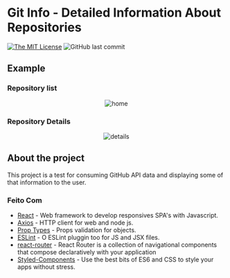 <!-- Shields -->

# Git Info - Detailed Information About Repositories

[![The MIT License](https://img.shields.io/badge/license-MIT-green.svg?style=flat-square)](http://opensource.org/licenses/MIT)
![GitHub last commit](https://img.shields.io/github/last-commit/jvictorfarias/git-info)

## Example

### Repository list

<p align="center">
  <img src="https://i.imgur.com/BzIp2K5.png" alt="home">
</p>

### Repository Details

<p align="center">
  <img src="https://i.imgur.com/qBlNWNd.png" alt="details">
</p>

## About the project

This project is a test for consuming GitHub API data and displaying some of that information to the user.

### Feito Com

- [React](http://facebook.github.io/react/) - Web framework to develop responsives SPA's with Javascript.
- [Axios](https://github.com/axios/axios) - HTTP client for web and node js.
- [Prop Types](https://github.com/facebook/prop-types) - Props validation for objects.
- [ESLint](https://eslint.org/) - O ESLint pluggin too for JS and JSX files.
- [react-router](https://reacttraining.com/react-router/) - React Router is a collection of navigational components that compose declaratively with your application
- [Styled-Components](https://styled-components.com/) - Use the best bits of ES6 and CSS to style your apps without stress.
